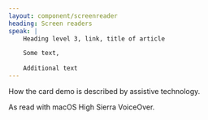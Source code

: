 ```yaml
---
layout: component/screenreader
heading: Screen readers
speak: |
    Heading level 3, link, title of article

    Some text,
    
    Additional text
---
```



How the card demo is described by assistive technology.

As read with macOS High Sierra VoiceOver.

